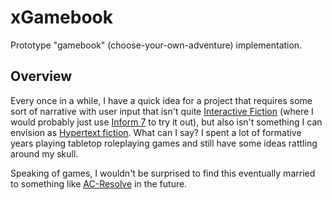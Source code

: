 # xGamebook
Prototype "gamebook" (choose-your-own-adventure) implementation.

## Overview

Every once in a while, I have a quick idea for a project that requires some sort of narrative with user input that isn't quite [Interactive Fiction](https://en.wikipedia.org/wiki/Interactive_fiction) (where I would probably just use [Inform 7](http://inform7.com/) to try it out), but also isn't something I can envision as [Hypertext fiction](https://en.wikipedia.org/wiki/Hypertext_fiction).  What can I say?  I spent a lot of formative years playing tabletop roleplaying games and still have some ideas rattling around my skull.

Speaking of games, I wouldn't be surprised to find this eventually married to something like [AC-Resolve](https://github.com/jcolag/AC-Resolve) in the future.
